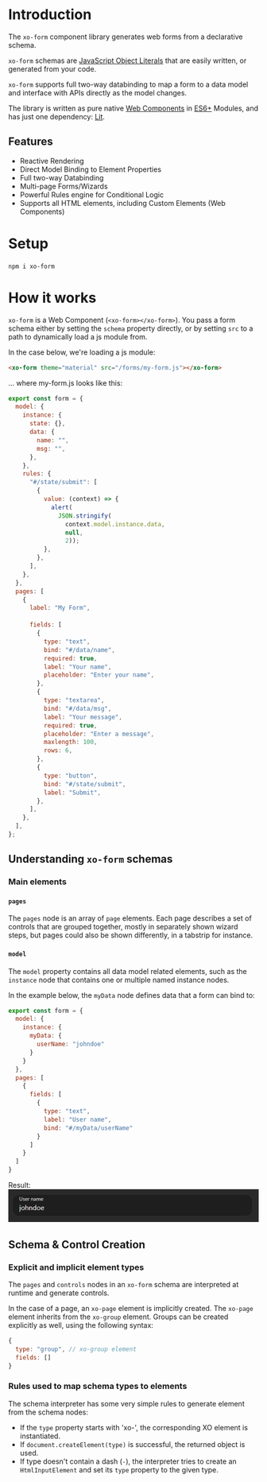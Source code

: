 # Introduction

The `xo-form` component library generates web forms from a declarative schema.

`xo-form` schemas are [JavaScript Object Literals](https://developer.mozilla.org/en-US/docs/Web/JavaScript/Guide/Working_with_Objects#object_initializers) that are easily written, or generated from your code.

`xo-form` supports full two-way databinding to map a form to a data model and interface with APIs directly as the model changes.

The library is written as pure native [Web Components](https://developer.mozilla.org/en-US/docs/Web/Web_Components) in [ES6+](https://en.wikipedia.org/wiki/ECMAScript) Modules, and has just one dependency: [Lit](https://www.npmjs.com/package/lit).

## Features

- Reactive Rendering
- Direct Model Binding to Element Properties
- Full two-way Databinding
- Multi-page Forms/Wizards
- Powerful Rules engine for Conditional Logic
- Supports all HTML elements, including Custom Elements (Web Components)

# Setup

`npm i xo-form`

# How it works

```xo-form``` is a Web Component (```<xo-form></xo-form>```). You pass a form schema either by setting the ```schema``` property directly, or by setting ```src``` to a path to dynamically load a js module from.

In the case below, we're loading a js module:

```html
<xo-form theme="material" src="/forms/my-form.js"></xo-form>
```

... where my-form.js looks like this:

```js
export const form = {
  model: {
    instance: {
      state: {},
      data: {
        name: "",
        msg: "",
      },
    },
    rules: {
      "#/state/submit": [
        {
          value: (context) => {
            alert(
              JSON.stringify(
                context.model.instance.data, 
                null, 
                2));
          },
        },
      ],
    },
  },
  pages: [
    {
      label: "My Form",

      fields: [
        {
          type: "text",
          bind: "#/data/name",
          required: true,
          label: "Your name",
          placeholder: "Enter your name",
        },
        {
          type: "textarea",
          bind: "#/data/msg",
          label: "Your message",
          required: true,
          placeholder: "Enter a message",
          maxlength: 100,
          rows: 6,
        },
        {
          type: "button",
          bind: "#/state/submit",
          label: "Submit",
        },
      ],
    },
  ],
};
```

## Understanding ```xo-form``` schemas

### Main elements

#### ```pages```

The ```pages``` node is an array of ```page``` elements. Each page describes a set of controls that are grouped together, mostly in separately shown wizard steps, but pages could also be shown differently, in a tabstrip for instance.

#### ```model```

The ```model``` property contains all data model related elements, such as the ```instance``` node that contains one or multiple named instance nodes.

In the example below, the ```myData``` node defines data that a form can bind to:

```js
export const form = {
  model: {
    instance: {
      myData: {
        userName: "johndoe"
      }
    }
  },
  pages: [
    {
      fields: [
        {
          type: "text",
          label: "User name",
          bind: "#/myData/userName"
        }
      ]
    }
  ]
}
```
Result:
![Monaco](./md/img/my-data-bind.png "Form with simple data binding")

## Schema & Control Creation

### Explicit and implicit element types

The ```pages``` and ```controls``` nodes in an ```xo-form``` schema are interpreted at runtime and generate controls.

In the case of a page, an ```xo-page``` element is implicitly created. The ```xo-page``` element inherits from the ```xo-group``` element. Groups can be created explicitly as well, using the following syntax:

```js
{
  type: "group", // xo-group element
  fields: []
}
```

### Rules used to map schema types to elements 

The schema interpreter has some very simple rules to generate element from the schema nodes:

- If the ```type``` property starts with 'xo-', the corresponding XO element is instantiated.
- If ```document.createElement(type)``` is successful, the returned object is used.
- If type doesn't contain a dash (```-```), the interpreter tries to create an ```HtmlInputElement``` and set its ```type``` property to the given type.

